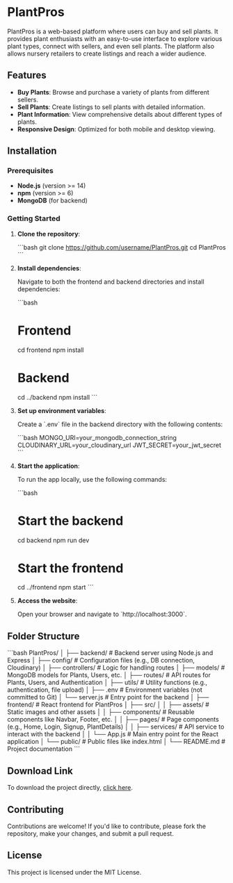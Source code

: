 
# PlantPros

PlantPros is a web-based platform where users can buy and sell plants. It provides plant enthusiasts with an easy-to-use interface to explore various plant types, connect with sellers, and even sell plants. The platform also allows nursery retailers to create listings and reach a wider audience.

## Features

- **Buy Plants**: Browse and purchase a variety of plants from different sellers.
- **Sell Plants**: Create listings to sell plants with detailed information.
- **Plant Information**: View comprehensive details about different types of plants.
- **Responsive Design**: Optimized for both mobile and desktop viewing.

## Installation

### Prerequisites

- **Node.js** (version >= 14)
- **npm** (version >= 6)
- **MongoDB** (for backend)

### Getting Started

1. **Clone the repository**:

   \`\`\`bash
   git clone https://github.com/username/PlantPros.git
   cd PlantPros
   \`\`\`

2. **Install dependencies**:

   Navigate to both the frontend and backend directories and install dependencies:

   \`\`\`bash
   # Frontend
   cd frontend
   npm install

   # Backend
   cd ../backend
   npm install
   \`\`\`

3. **Set up environment variables**:

   Create a \`.env\` file in the backend directory with the following contents:

   \`\`\`bash
   MONGO_URI=your_mongodb_connection_string
   CLOUDINARY_URL=your_cloudinary_url
   JWT_SECRET=your_jwt_secret
   \`\`\`

4. **Start the application**:

   To run the app locally, use the following commands:

   \`\`\`bash
   # Start the backend
   cd backend
   npm run dev

   # Start the frontend
   cd ../frontend
   npm start
   \`\`\`

5. **Access the website**:

   Open your browser and navigate to \`http://localhost:3000\`.

## Folder Structure

\`\`\`bash
PlantPros/
│
├── backend/                # Backend server using Node.js and Express
│   ├── config/             # Configuration files (e.g., DB connection, Cloudinary)
│   ├── controllers/        # Logic for handling routes
│   ├── models/             # MongoDB models for Plants, Users, etc.
│   ├── routes/             # API routes for Plants, Users, and Authentication
│   ├── utils/              # Utility functions (e.g., authentication, file upload)
│   ├── .env                # Environment variables (not committed to Git)
│   └── server.js           # Entry point for the backend
│
├── frontend/               # React frontend for PlantPros
│   ├── src/
│   │   ├── assets/         # Static images and other assets
│   │   ├── components/     # Reusable components like Navbar, Footer, etc.
│   │   ├── pages/          # Page components (e.g., Home, Login, Signup, PlantDetails)
│   │   ├── services/       # API service to interact with the backend
│   │   └── App.js          # Main entry point for the React application
│   └── public/             # Public files like index.html
│
└── README.md               # Project documentation
\`\`\`

## Download Link

To download the project directly, [click here](https://github.com/username/PlantPros/archive/refs/heads/main.zip).

## Contributing

Contributions are welcome! If you'd like to contribute, please fork the repository, make your changes, and submit a pull request.

## License

This project is licensed under the MIT License.
